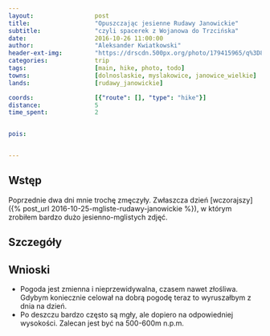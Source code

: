 ```yaml
---
layout:                 post
title:                  "Opuszczając jesienne Rudawy Janowickie"
subtitle:               "czyli spacerek z Wojanowa do Trzcińska"
date:                   2016-10-26 11:00:00
author:                 "Aleksander Kwiatkowski"
header-ext-img:         "https://drscdn.500px.org/photo/179415965/q%3D80_m%3D1500/7e3a2365ee73a407af07b0eecc79f8c6"
categories:             trip
tags:                   [main, hike, photo, todo]
towns:                  [dolnoslaskie, myslakowice, janowice_wielkie]
lands:                  [rudawy_janowickie]

coords:                 [{"route": [], "type": "hike"}]
distance:               5
time_spent:             2


pois:


---
```


Wstęp
-----

Poprzednie dwa dni mnie trochę zmęczyły. Zwłaszcza
dzień [wczorajszy]({% post_url 2016-10-25-mgliste-rudawy-janowickie %}),
w którym zrobiłem bardzo dużo jesienno-mglistych zdjęć.


Szczegóły
---------

Wnioski
-------

* Pogoda jest zmienna i nieprzewidywalna, czasem nawet złośliwa. Gdybym koniecznie
  celował na dobrą pogodę teraz to wyruszałbym z dnia na dzień.  
* Po deszczu bardzo często są mgły, ale dopiero na odpowiedniej wysokości.
  Zalecan jest być na 500-600m n.p.m.
